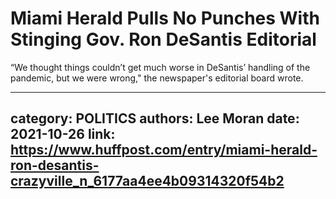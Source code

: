 # Miami Herald Pulls No Punches With Stinging Gov. Ron DeSantis Editorial

“We thought things couldn’t get much worse in DeSantis’ handling of the pandemic, but we were wrong," the newspaper's editorial board wrote.

---
category: POLITICS
authors: Lee Moran
date: 2021-10-26
link: https://www.huffpost.com/entry/miami-herald-ron-desantis-crazyville_n_6177aa4ee4b09314320f54b2
---
